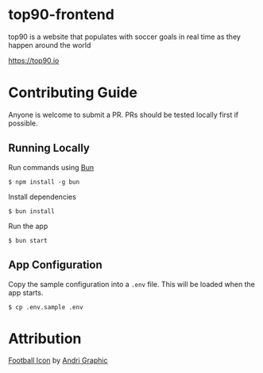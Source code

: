 # top90-frontend

top90 is a website that populates with soccer goals in real time as they happen around the world

https://top90.io

# Contributing Guide

Anyone is welcome to submit a PR. PRs should be tested locally first if possible.

## Running Locally

Run commands using [Bun](https://bun.sh/)

```
$ npm install -g bun
```

Install dependencies

```
$ bun install
```

Run the app

```
$ bun start
```

## App Configuration

Copy the sample configuration into a `.env` file. This will be loaded when the app starts.

```
$ cp .env.sample .env
```

# Attribution

<a href="https://iconscout.com/icons/football" target="_blank">Football Icon</a> by <a href="https://iconscout.com/contributors/andrigraphic" target="_blank">Andri Graphic</a>
